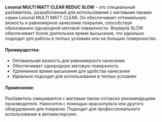 **Lesonal MULTI MATT CLEAR REDUC SLOW** – это специальный разбавитель, разработанный для использования с матовыми лаками серии Lesonal MULTI MATT CLEAR. Он обеспечивает оптимальную вязкость и равномерное нанесение покрытия, способствуя образованию однородной матовой поверхности. Формула SLOW обеспечивает более длительное время высыхания, что идеально подходит для работы в теплых условиях или на больших поверхностях.

#### Преимущества:

- Оптимальная вязкость для равномерного нанесения
- Обеспечивает однородную матовую поверхность
- Удлиненное время высыхания для удобства нанесения
- Идеально подходит для использования в теплых условиях

#### Применение:

Разбавитель смешивается с матовым лаком согласно рекомендациям производителя. Наносится с помощью краскопульта или другого оборудования для покраски. Подходит для профессионального использования в автомастерских.
